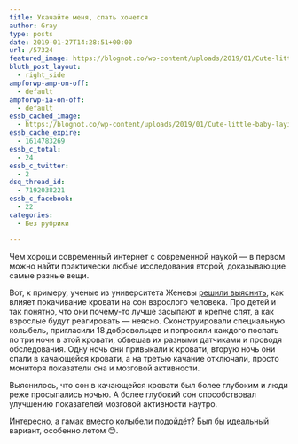 ```yaml
---
title: Укачайте меня, спать хочется
author: Gray
type: posts
date: 2019-01-27T14:28:51+00:00
url: /57324
featured_image: https://blognot.co/wp-content/uploads/2019/01/Cute-little-baby-laying-and-looking-in-wooden-cradle-on-green-mattress-1124529920_1124x937.jpeg
bluth_post_layout:
  - right_side
ampforwp-amp-on-off:
  - default
ampforwp-ia-on-off:
  - default
essb_cached_image:
  - https://blognot.co/wp-content/uploads/2019/01/Cute-little-baby-laying-and-looking-in-wooden-cradle-on-green-mattress-1124529920_1124x937.jpeg
essb_cache_expire:
  - 1614783269
essb_c_total:
  - 24
essb_c_twitter:
  - 2
dsq_thread_id:
  - 7192038221
essb_c_facebook:
  - 22
categories:
  - Без рубрики

---
```








Чем хороши современный интернет с современной наукой — в первом можно найти практически любые исследования второй, доказывающие самые разные вещи.

Вот, к примеру, ученые из университета Женевы [решили выяснить][1], как влияет покачивание кровати на сон взрослого человека. Про детей и так понятно, что они почему-то лучше засыпают и крепче спят, а как взрослые будут реагировать — неясно. Сконструировали специальную колыбель, пригласили 18 добровольцев и попросили каждого поспать по три ночи в этой кровати, обвешав их разными датчиками и проводя обследования. Одну ночь они привыкали к кровати, вторую ночь они спали в качающейся кровати, а на третью качание отключали, просто мониторя показатели сна и мозговой активности.

Выяснилось, что сон в качающейся кровати был более глубоким и люди реже просыпались ночью. А более глубокий сон способствовал улучшению показателей мозговой активности наутро.

Интересно, а гамак вместо колыбели подойдёт? Был бы идеальный вариант, особенно летом 😊.

 [1]: https://bgr.com/2019/01/25/rocking-to-sleep-research-study/?utm_medium=social&utm_campaign=socialflow&utm_source=twitter.com